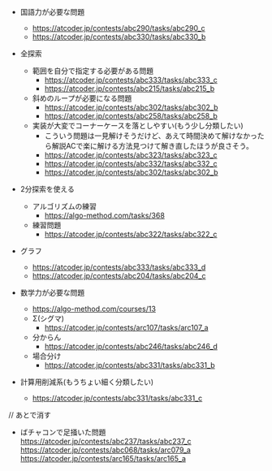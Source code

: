 - 国語力が必要な問題
    - https://atcoder.jp/contests/abc290/tasks/abc290_c
    - https://atcoder.jp/contests/abc330/tasks/abc330_b

- 全探索
    - 範囲を自分で指定する必要がある問題
        - https://atcoder.jp/contests/abc333/tasks/abc333_c        
        - https://atcoder.jp/contests/abc215/tasks/abc215_b
    - 斜めのループが必要になる問題
        -  https://atcoder.jp/contests/abc302/tasks/abc302_b
        -  https://atcoder.jp/contests/abc258/tasks/abc258_b
    - 実装が大変でコーナーケースを落としやすい(もう少し分類したい)
        - こういう問題は一見解けそうだけど、あえて時間決めて解けなかったら解説ACで楽に解ける方法見つけて解き直したほうが良さそう。
        - https://atcoder.jp/contests/abc323/tasks/abc323_c
        - https://atcoder.jp/contests/abc332/tasks/abc332_c
        - https://atcoder.jp/contests/abc302/tasks/abc302_b

- 2分探索を使える
    - アルゴリズムの練習
        - https://algo-method.com/tasks/368
    -  練習問題
        -  https://atcoder.jp/contests/abc322/tasks/abc322_c

- グラフ
    - https://atcoder.jp/contests/abc333/tasks/abc333_d
    - https://atcoder.jp/contests/abc204/tasks/abc204_c


- 数学力が必要な問題
    - https://algo-method.com/courses/13 
    - Σ(シグマ)
        -  https://atcoder.jp/contests/arc107/tasks/arc107_a
    - 分からん
        - https://atcoder.jp/contests/abc246/tasks/abc246_d
    - 場合分け
        - https://atcoder.jp/contests/abc331/tasks/abc331_b
      

- 計算用削減系(もうちょい細く分類したい)
    - https://atcoder.jp/contests/abc331/tasks/abc331_c


// あとで消す
- ばチャコンで足掻いた問題
https://atcoder.jp/contests/abc237/tasks/abc237_c
https://atcoder.jp/contests/abc068/tasks/arc079_a
https://atcoder.jp/contests/arc165/tasks/arc165_a
